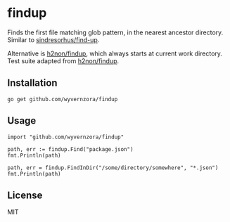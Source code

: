 # findup
Finds the first file matching glob pattern, in the nearest ancestor directory. Similar to [sindresorhus/find-up](https://github.com/sindresorhus/find-up).

Alternative is [h2non/findup](https://github.com/h2non/findup), which always starts at current work directory.
Test suite adapted from [h2non/findup](https://github.com/h2non/findup).

## Installation
```
go get github.com/wyvernzora/findup
```

## Usage
```
import "github.com/wyvernzora/findup"

path, err := findup.Find("package.json")
fmt.Println(path)

path, err = findup.FindInDir("/some/directory/somewhere", "*.json")
fmt.Println(path)

```

## License
MIT
